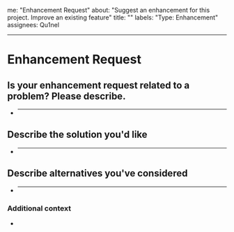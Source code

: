 me: "Enhancement Request"
about: "Suggest an enhancement for this project. Improve an existing feature"
title: ""
labels: "Type: Enhancement"
assignees: Qu1nel

---

# **Enhancement Request**

## **Is your enhancement request related to a problem? Please describe.**

- ***

## **Describe the solution you'd like**

- ***

## **Describe alternatives you've considered**

- ***

### **Additional context**

-
